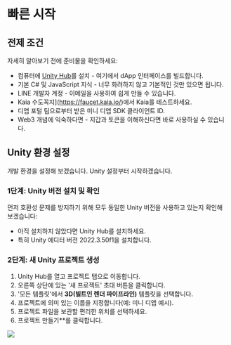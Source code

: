 # 빠른 시작

## 전제 조건

자세히 알아보기 전에 준비물을 확인하세요:

- 컴퓨터에 [Unity Hub](https://unity.com/download)를 설치 - 여기에서 dApp 인터페이스를 빌드합니다.
- 기본 C# 및 JavaScript 지식 - 너무 화려하지 않고 기본적인 것만 있으면 됩니다.
- LINE 개발자 계정 - 이메일을 사용하여 쉽게 만들 수 있습니다.
- Kaia 수도꼭지](https://faucet.kaia.io/)에서 Kaia를 테스트하세요.
- 디앱 포털 팀으로부터 받은 미니 디앱 SDK 클라이언트 ID.
- Web3 개념에 익숙하다면 - 지갑과 토큰을 이해하신다면 바로 사용하실 수 있습니다.

## Unity 환경 설정

개발 환경을 설정해 보겠습니다. Unity 설정부터 시작하겠습니다.

### 1단계: Unity 버전 설치 및 확인

먼저 호환성 문제를 방지하기 위해 모두 동일한 Unity 버전을 사용하고 있는지 확인해 보겠습니다:

- 아직 설치하지 않았다면 Unity Hub를 설치하세요.
- 특히 Unity 에디터 버전 2022.3.50f1을 설치합니다.

### 2단계: 새 Unity 프로젝트 생성

1. Unity Hub를 열고 프로젝트 탭으로 이동합니다.
2. 오른쪽 상단에 있는 '새 프로젝트' 초대 버튼을 클릭합니다.
3. '모든 템플릿'에서 **3D(빌트인 렌더 파이프라인)** 템플릿을 선택합니다.
4. 프로젝트에 의미 있는 이름을 지정합니다(예: 미니 디앱 예시).
5. 프로젝트 파일을 보관할 편리한 위치를 선택하세요.
6. 프로젝트 만들기\*\*를 클릭합니다.

![](/img/minidapps/unity-minidapp/create-unity-mini-dApp.png)
